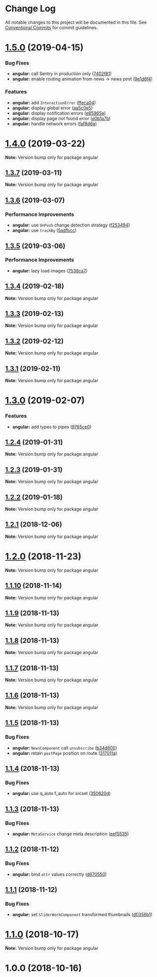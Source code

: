 # Change Log

All notable changes to this project will be documented in this file.
See [Conventional Commits](https://conventionalcommits.org) for commit guidelines.

<a name="1.5.0"></a>
# [1.5.0](https://github.com/hkfd/hkfd/compare/v1.4.0...v1.5.0) (2019-04-15)


### Bug Fixes

* **angular:** call Sentry in production only ([7402f81](https://github.com/hkfd/hkfd/commit/7402f81))
* **angular:** enable routing animation from news -> news post ([9e1d6f4](https://github.com/hkfd/hkfd/commit/9e1d6f4))


### Features

* **angular:** add `InteractionError` ([ffeca04](https://github.com/hkfd/hkfd/commit/ffeca04))
* **angular:** display global error ([aa5c0e5](https://github.com/hkfd/hkfd/commit/aa5c0e5))
* **angular:** display notification errors ([e85965e](https://github.com/hkfd/hkfd/commit/e85965e))
* **angular:** display page not found error ([e0b1a7b](https://github.com/hkfd/hkfd/commit/e0b1a7b))
* **angular:** handle network errors ([faf8d6a](https://github.com/hkfd/hkfd/commit/faf8d6a))





<a name="1.4.0"></a>
# [1.4.0](https://github.com/hkfd/hkfd/compare/v1.3.7...v1.4.0) (2019-03-22)

**Note:** Version bump only for package angular





<a name="1.3.7"></a>
## [1.3.7](https://github.com/hkfd/hkfd/compare/v1.3.6...v1.3.7) (2019-03-11)

**Note:** Version bump only for package angular





<a name="1.3.6"></a>
## [1.3.6](https://github.com/hkfd/hkfd/compare/v1.3.5...v1.3.6) (2019-03-07)


### Performance Improvements

* **angular:** use `OnPush` change detection strategy ([f253494](https://github.com/hkfd/hkfd/commit/f253494))
* **angular:** use `trackBy` ([5adfbcc](https://github.com/hkfd/hkfd/commit/5adfbcc))





<a name="1.3.5"></a>
## [1.3.5](https://github.com/hkfd/hkfd/compare/v1.3.4...v1.3.5) (2019-03-06)


### Performance Improvements

* **angular:** lazy load images ([7538ca7](https://github.com/hkfd/hkfd/commit/7538ca7))





<a name="1.3.4"></a>
## [1.3.4](https://github.com/hkfd/hkfd/compare/v1.3.3...v1.3.4) (2019-02-18)

**Note:** Version bump only for package angular





<a name="1.3.3"></a>
## [1.3.3](https://github.com/hkfd/hkfd/compare/v1.3.2...v1.3.3) (2019-02-13)

**Note:** Version bump only for package angular





<a name="1.3.2"></a>
## [1.3.2](https://github.com/hkfd/hkfd/compare/v1.3.1...v1.3.2) (2019-02-12)

**Note:** Version bump only for package angular





<a name="1.3.1"></a>
## [1.3.1](https://github.com/hkfd/hkfd/compare/v1.3.0...v1.3.1) (2019-02-11)

**Note:** Version bump only for package angular





<a name="1.3.0"></a>
# [1.3.0](https://github.com/hkfd/hkfd/compare/v1.2.4...v1.3.0) (2019-02-07)


### Features

* **angular:** add types to pipes ([9765ce0](https://github.com/hkfd/hkfd/commit/9765ce0))





<a name="1.2.4"></a>
## [1.2.4](https://github.com/hkfd/hkfd/compare/v1.2.3...v1.2.4) (2019-01-31)

**Note:** Version bump only for package angular





<a name="1.2.3"></a>
## [1.2.3](https://github.com/hkfd/hkfd/compare/v1.2.2...v1.2.3) (2019-01-31)

**Note:** Version bump only for package angular





<a name="1.2.2"></a>
## [1.2.2](https://github.com/hkfd/hkfd/compare/v1.2.1...v1.2.2) (2019-01-18)

**Note:** Version bump only for package angular





<a name="1.2.1"></a>
## [1.2.1](https://github.com/hkfd/hkfd/compare/v1.2.0...v1.2.1) (2018-12-06)

**Note:** Version bump only for package angular





<a name="1.2.0"></a>
# [1.2.0](https://github.com/hkfd/hkfd/compare/v1.1.10...v1.2.0) (2018-11-23)

**Note:** Version bump only for package angular





<a name="1.1.10"></a>
## [1.1.10](https://github.com/hkfd/hkfd/compare/v1.1.9...v1.1.10) (2018-11-14)

**Note:** Version bump only for package angular





<a name="1.1.9"></a>
## [1.1.9](https://github.com/hkfd/hkfd/compare/v1.1.8...v1.1.9) (2018-11-13)

**Note:** Version bump only for package angular





<a name="1.1.8"></a>
## [1.1.8](https://github.com/hkfd/hkfd/compare/v1.1.7...v1.1.8) (2018-11-13)

**Note:** Version bump only for package angular





<a name="1.1.7"></a>
## [1.1.7](https://github.com/hkfd/hkfd/compare/v1.1.6...v1.1.7) (2018-11-13)

**Note:** Version bump only for package angular





<a name="1.1.6"></a>
## [1.1.6](https://github.com/hkfd/hkfd/compare/v1.1.5...v1.1.6) (2018-11-13)

**Note:** Version bump only for package angular





<a name="1.1.5"></a>
## [1.1.5](https://github.com/hkfd/hkfd/compare/v1.1.4...v1.1.5) (2018-11-13)


### Bug Fixes

* **angular:** `NewsComponent` call `unsubscribe` ([b34d800](https://github.com/hkfd/hkfd/commit/b34d800))
* **angular:** retain `postPage` position on route ([317011a](https://github.com/hkfd/hkfd/commit/317011a))





<a name="1.1.4"></a>
## [1.1.4](https://github.com/hkfd/hkfd/compare/v1.1.3...v1.1.4) (2018-11-13)


### Bug Fixes

* **angular:** use q_auto f_auto for srcset ([350620d](https://github.com/hkfd/hkfd/commit/350620d))





<a name="1.1.3"></a>
## [1.1.3](https://github.com/hkfd/hkfd/compare/v1.1.2...v1.1.3) (2018-11-13)


### Bug Fixes

* **angular:** `MetaService` change meta description ([eef5535](https://github.com/hkfd/hkfd/commit/eef5535))





<a name="1.1.2"></a>
## [1.1.2](https://github.com/hkfd/hkfd/compare/v1.1.1...v1.1.2) (2018-11-12)


### Bug Fixes

* **angular:** bind `attr` values correctly ([d670550](https://github.com/hkfd/hkfd/commit/d670550))





<a name="1.1.1"></a>
## [1.1.1](https://github.com/hkfd/hkfd/compare/v1.0.0...v1.1.1) (2018-11-12)


### Bug Fixes

* **angular:** set `SliderWorkComponent` transformed thumbnails ([d0356b1](https://github.com/hkfd/hkfd/commit/d0356b1))





<a name="1.1.0"></a>

# [1.1.0](https://github.com/hkfd/hkfd/compare/v1.0.0...v1.1.0) (2018-10-17)

**Note:** Version bump only for package angular

<a name="1.0.0"></a>

# 1.0.0 (2018-10-16)
